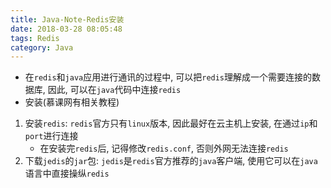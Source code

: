 ```yaml
---
title: Java-Note-Redis安装
date: 2018-03-28 08:05:48
tags: Redis
category: Java
---
```

- 在`redis`和`java`应用进行通讯的过程中, 可以把`redis`理解成一个需要连接的数据库, 因此, 可以在`java`代码中连接`redis`
- 安装(慕课网有相关教程)<!-- more -->
1. 安装`redis`: `redis`官方只有`linux`版本, 因此最好在云主机上安装, 在通过`ip`和`port`进行连接
    - 在安装完`redis`后, 记得修改`redis.conf`, 否则外网无法连接`redis`
2. 下载`jedis`的`jar`包: `jedis`是`redis`官方推荐的`java`客户端, 使用它可以在`java`语言中直接操纵`redis`